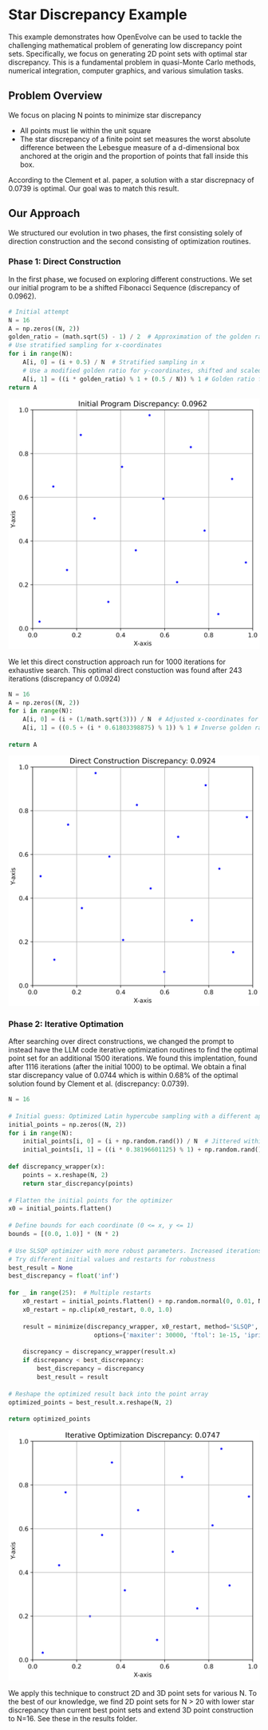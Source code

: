 # Star Discrepancy Example

This example demonstrates how OpenEvolve can be used to tackle the challenging mathematical problem of generating low discrepancy point sets. Specifically, we focus on generating 2D point sets with optimal star discrepancy. This is a fundamental problem in quasi-Monte Carlo methods, numerical integration, computer graphics, and various simulation tasks.
## Problem Overview

We focus on placing N points to minimize star discrepancy
- All points must lie within the unit square
- The star discrepancy of a finite point set measures the worst
absolute difference between the Lebesgue measure of a d-dimensional box 
anchored at the origin and the proportion of points that fall inside this box. 

According to the Clement et al. paper, a solution with a star discrepnacy of 0.0739 is optimal. Our goal was to match this result.

## Our Approach

We structured our evolution in two phases, the first consisting solely of direction construction and the second consisting of optimization routines.

### Phase 1: Direct Construction

In the first phase, we focused on exploring different constructions. 
We set our initial program to be a shifted Fibonacci Sequence (discrepancy of 0.0962).

```python
# Initial attempt
N = 16
A = np.zeros((N, 2))
golden_ratio = (math.sqrt(5) - 1) / 2  # Approximation of the golden ratio
# Use stratified sampling for x-coordinates
for i in range(N):
    A[i, 0] = (i + 0.5) / N  # Stratified sampling in x
    # Use a modified golden ratio for y-coordinates, shifted and scaled
    A[i, 1] = ((i * golden_ratio) % 1 + (0.5 / N)) % 1 # Golden ratio for y-coordinates, shifted.
return A
```

![Initial Program](openevolve_2D_16_init.png)


We let this direct construction approach run for 1000 iterations for exhaustive search. 
This optimal direct constuction was found after 243 iterations (discrepancy of 0.0924)

```python
N = 16
A = np.zeros((N, 2))
for i in range(N):
    A[i, 0] = (i + (1/math.sqrt(3))) / N  # Adjusted x-coordinates for better distribution
    A[i, 1] = ((0.5 + (i * 0.61803398875) % 1)) % 1 # Inverse golden ratio * i, ensuring values within [0, 1]

return A
```
![Direct Construction](openevolve_2D_16_direct_con.png)

### Phase 2: Iterative Optimation

After searching over direct constructions, we changed the prompt to instead have the LLM code iterative optimization routines to find the optimal point set for an additional 1500 iterations. We found this implentation, found after 1116 iterations (after the initial 1000) to be optimal. We obtain a final star discrepancy value of 0.0744 which is within 0.68% of the optimal solution found by Clement et al. (discrepancy: 0.0739).

```python
N = 16
    
# Initial guess: Optimized Latin hypercube sampling with a different approach
initial_points = np.zeros((N, 2))
for i in range(N):
    initial_points[i, 0] = (i + np.random.rand()) / N  # Jittered within each interval
    initial_points[i, 1] = ((i * 0.38196601125) % 1) + np.random.rand()/(2*N) # Golden ratio with jitter

def discrepancy_wrapper(x):
    points = x.reshape(N, 2)
    return star_discrepancy(points)

# Flatten the initial points for the optimizer
x0 = initial_points.flatten()

# Define bounds for each coordinate (0 <= x, y <= 1)
bounds = [(0.0, 1.0)] * (N * 2)

# Use SLSQP optimizer with more robust parameters. Increased iterations and tightened tolerance.
# Try different initial values and restarts for robustness
best_result = None
best_discrepancy = float('inf')

for _ in range(25):  # Multiple restarts
    x0_restart = initial_points.flatten() + np.random.normal(0, 0.01, N * 2)  # Jittered initial guess
    x0_restart = np.clip(x0_restart, 0.0, 1.0)

    result = minimize(discrepancy_wrapper, x0_restart, method='SLSQP', bounds=bounds,
                        options={'maxiter': 30000, 'ftol': 1e-15, 'iprint': 0}) # Increased maxiter and tightened ftol

    discrepancy = discrepancy_wrapper(result.x)
    if discrepancy < best_discrepancy:
        best_discrepancy = discrepancy
        best_result = result

# Reshape the optimized result back into the point array
optimized_points = best_result.x.reshape(N, 2)

return optimized_points
```
![Iterative Optimization](openevolve_2D_16_optimal.png)

We apply this technique to construct 2D and 3D point sets for various N.
To the best of our knowledge, we find 2D point sets for N > 20 with lower star discrepancy than current best point sets and extend 3D point construction to N=16.
See these in the results folder.